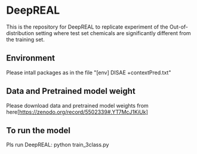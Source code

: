 # DeepREAL
This is the repository for DeepREAL to replicate experiment of the Out-of-distribution setting where test set chemicals are significantly different from the training set.

## Environment
Please intall packages as in the file "[env] DISAE +contextPred.txt"

## Data and  Pretrained model weight
Please download data and pretrained model weights from here[https://zenodo.org/record/5502339#.YT7McJ1KiUk]
## To run the model
Pls run DeepREAL: python train_3class.py
